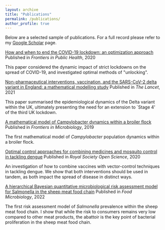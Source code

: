 ```yaml
---
layout: archive
title: "Publications"
permalink: /publications/
author_profile: true
---
```

Below are a selected sample of publications. For a full record please refer to my [Google Scholar](https://scholar.google.com/citations?user=rtWH2QYAAAAJ&hl=en&oi=ao) page.

[How and when to end the COVID-19 lockdown: an optimization approach](https://doi.org/10.3389/fpubh.2020.00262)
Published in *Frontiers in Public Health*, 2020

This paper considered the dynamic impact of strict lockdowns on the spread of COVID-19, and investigated optimal methods of "unlocking".

[Non-pharmaceutical interventions, vaccination, and the SARS-CoV-2 delta variant in England: a mathematical modelling study](https://doi.org/10.1016/S0140-6736(21)02276-5)
Published in *The Lancet*, 2021

This paper summarised the epidemiological dynamics of the Delta variant within the UK, ultimately presenting the need for an extension to `Stage 4' of the third UK lockdown.

[A mathematical model of Campylobacter dynamics within a broiler flock](https://doi.org/10.3389/fmicb.2019.01940)
Published in *Frontiers in Microbiology*, 2019

The first mathematical model of *Campylobacter* population dynamics within a broiler flock.

[Optimal control approaches for combining medicines and mosquito control in tackling dengue](https://doi.org/10.1098/rsos.181843)
Published in *Royal Society Open Science*, 2020

An investigation of how to combine vaccines with vector-control techniques in tackling dengue. We show that both interventions should be used in tandem, as both impact the spread of disease in distinct ways.

[A hierarchical Bayesian quantitative microbiological risk assessment model for Salmonella in the sheep meat food chain](https://doi.org/10.1016/j.fm.2021.103975)
Published in *Food Microbiology*, 2022

The first risk assessment model of *Salmonella* prevalence within the sheep meat food chain. I show that while the risk to consumers remains very low compared to other meat products, the abattoir is the key point of bacterial proliferation in the sheep meat food chain.



